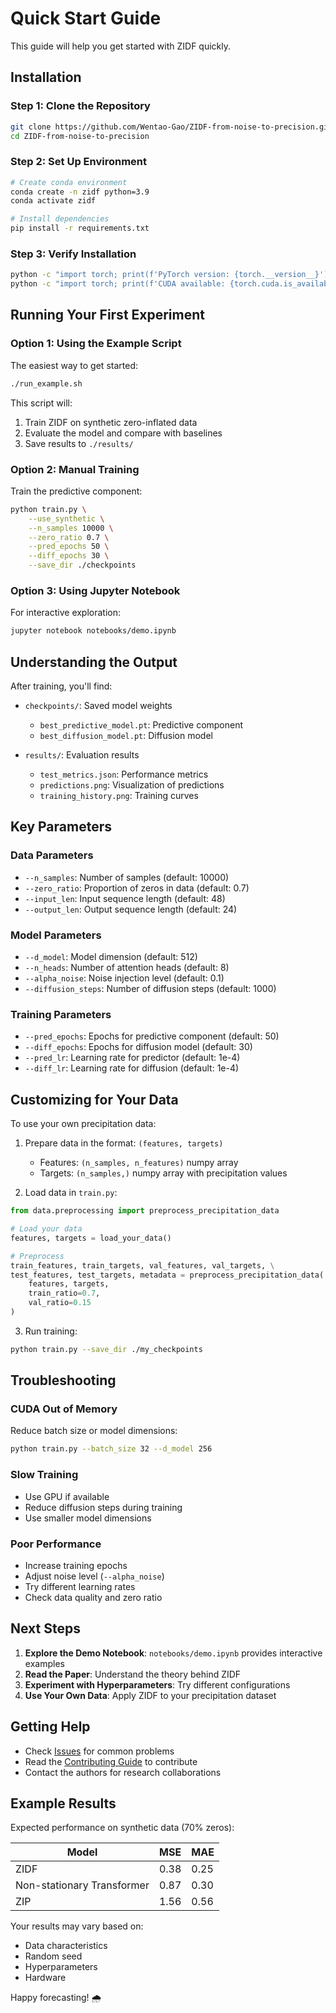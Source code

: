 # Quick Start Guide

This guide will help you get started with ZIDF quickly.

## Installation

### Step 1: Clone the Repository

```bash
git clone https://github.com/Wentao-Gao/ZIDF-from-noise-to-precision.git
cd ZIDF-from-noise-to-precision
```

### Step 2: Set Up Environment

```bash
# Create conda environment
conda create -n zidf python=3.9
conda activate zidf

# Install dependencies
pip install -r requirements.txt
```

### Step 3: Verify Installation

```bash
python -c "import torch; print(f'PyTorch version: {torch.__version__}')"
python -c "import torch; print(f'CUDA available: {torch.cuda.is_available()}')"
```

## Running Your First Experiment

### Option 1: Using the Example Script

The easiest way to get started:

```bash
./run_example.sh
```

This script will:
1. Train ZIDF on synthetic zero-inflated data
2. Evaluate the model and compare with baselines
3. Save results to `./results/`

### Option 2: Manual Training

Train the predictive component:

```bash
python train.py \
    --use_synthetic \
    --n_samples 10000 \
    --zero_ratio 0.7 \
    --pred_epochs 50 \
    --diff_epochs 30 \
    --save_dir ./checkpoints
```

### Option 3: Using Jupyter Notebook

For interactive exploration:

```bash
jupyter notebook notebooks/demo.ipynb
```

## Understanding the Output

After training, you'll find:

- `checkpoints/`: Saved model weights
  - `best_predictive_model.pt`: Predictive component
  - `best_diffusion_model.pt`: Diffusion model

- `results/`: Evaluation results
  - `test_metrics.json`: Performance metrics
  - `predictions.png`: Visualization of predictions
  - `training_history.png`: Training curves

## Key Parameters

### Data Parameters

- `--n_samples`: Number of samples (default: 10000)
- `--zero_ratio`: Proportion of zeros in data (default: 0.7)
- `--input_len`: Input sequence length (default: 48)
- `--output_len`: Output sequence length (default: 24)

### Model Parameters

- `--d_model`: Model dimension (default: 512)
- `--n_heads`: Number of attention heads (default: 8)
- `--alpha_noise`: Noise injection level (default: 0.1)
- `--diffusion_steps`: Number of diffusion steps (default: 1000)

### Training Parameters

- `--pred_epochs`: Epochs for predictive component (default: 50)
- `--diff_epochs`: Epochs for diffusion model (default: 30)
- `--pred_lr`: Learning rate for predictor (default: 1e-4)
- `--diff_lr`: Learning rate for diffusion (default: 1e-4)

## Customizing for Your Data

To use your own precipitation data:

1. Prepare data in the format: `(features, targets)`
   - Features: `(n_samples, n_features)` numpy array
   - Targets: `(n_samples,)` numpy array with precipitation values

2. Load data in `train.py`:

```python
from data.preprocessing import preprocess_precipitation_data

# Load your data
features, targets = load_your_data()

# Preprocess
train_features, train_targets, val_features, val_targets, \
test_features, test_targets, metadata = preprocess_precipitation_data(
    features, targets,
    train_ratio=0.7,
    val_ratio=0.15
)
```

3. Run training:

```bash
python train.py --save_dir ./my_checkpoints
```

## Troubleshooting

### CUDA Out of Memory

Reduce batch size or model dimensions:

```bash
python train.py --batch_size 32 --d_model 256
```

### Slow Training

- Use GPU if available
- Reduce diffusion steps during training
- Use smaller model dimensions

### Poor Performance

- Increase training epochs
- Adjust noise level (`--alpha_noise`)
- Try different learning rates
- Check data quality and zero ratio

## Next Steps

1. **Explore the Demo Notebook**: `notebooks/demo.ipynb` provides interactive examples
2. **Read the Paper**: Understand the theory behind ZIDF
3. **Experiment with Hyperparameters**: Try different configurations
4. **Use Your Own Data**: Apply ZIDF to your precipitation dataset

## Getting Help

- Check [Issues](https://github.com/Wentao-Gao/ZIDF-from-noise-to-precision/issues) for common problems
- Read the [Contributing Guide](../CONTRIBUTING.md) to contribute
- Contact the authors for research collaborations

## Example Results

Expected performance on synthetic data (70% zeros):

| Model | MSE | MAE |
|-------|-----|-----|
| ZIDF | 0.38 | 0.25 |
| Non-stationary Transformer | 0.87 | 0.30 |
| ZIP | 1.56 | 0.56 |

Your results may vary based on:
- Data characteristics
- Random seed
- Hyperparameters
- Hardware

Happy forecasting! 🌧️
